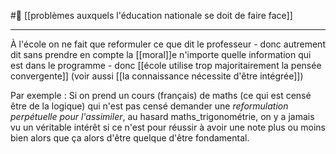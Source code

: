 #🌱 [[problèmes auxquels l'éducation nationale se doit de faire face]]
___
À l'école on ne fait que reformuler ce que dit le professeur - donc autrement dit sans prendre en compte la [[moral]]e n'importe quelle information qui est dans le programme - donc [[école utilise trop majoritairement la pensée convergente]] (voir aussi [[la connaissance nécessite d'être intégrée]])

Par exemple : Si on prend un cours (français) de maths (ce qui est censé être de la logique) qui n'est pas censé demander une *reformulation perpétuelle pour l'assimiler*, au hasard maths_trigonométrie, on y a jamais vu un véritable intérêt si ce n'est pour réussir à avoir une note plus ou moins bien alors que ça alors d'être quelque d'être fondamental.